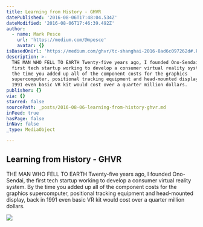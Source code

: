 ```yaml
---
title: Learning from History - GHVR
datePublished: '2016-08-06T17:48:04.534Z'
dateModified: '2016-08-06T17:46:39.492Z'
author:
  - name: Mark Pesce
    url: 'https://medium.com/@mpesce'
    avatar: {}
isBasedOnUrl: 'https://medium.com/ghvr/tc-shanghai-2016-8ad6c097262d#.ko6jdfrrf'
description: >-
  THE MAN WHO FELL TO EARTH Twenty-five years ago, I founded Ono-Sendai, the
  first tech startup working to develop a consumer virtual reality system. By
  the time you added up all of the component costs for the graphics
  supercomputer, positional tracking equipment and head-mounted display, back in
  1991 even basic VR kit would cost over a quarter million dollars.
publisher: {}
via: {}
starred: false
sourcePath: _posts/2016-08-06-learning-from-history-ghvr.md
inFeed: true
hasPage: false
inNav: false
_type: MediaObject

---
```

<article style=""><h1>Learning from History - GHVR</h1><p>THE MAN WHO FELL TO EARTH Twenty-five years ago, I founded Ono-Sendai, the first tech startup working to develop a consumer virtual reality system. By the time you added up all of the component costs for the graphics supercomputer, positional tracking equipment and head-mounted display, back in 1991 even basic VR kit would cost over a quarter million dollars.</p><img src="https://cdn-images-1.medium.com/max/1200/1*g_uyQUIzSgzewKHx1kMvHg.png" /></article>